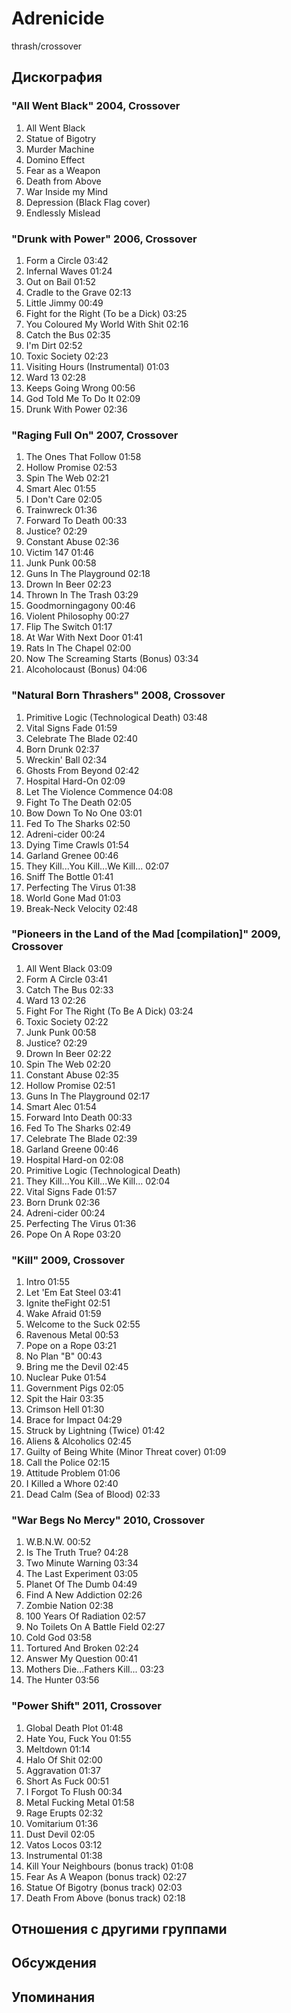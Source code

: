 # Adrenicide

thrash/crossover

## Дискография

### "All Went Black" 2004, Crossover

1. All Went Black    
2. Statue of Bigotry    
3. Murder Machine    
4. Domino Effect     
5. Fear as a Weapon 
6. Death from Above     
7. War Inside my Mind     
8. Depression (Black Flag cover)  
9. Endlessly Mislead  

### "Drunk with Power" 2006, Crossover

1. Form a Circle  03:42  
2. Infernal Waves  01:24   
3. Out on Bail  01:52   
4. Cradle to the Grave  02:13   
5. Little Jimmy  00:49   
6. Fight for the Right (To be a Dick)  03:25  
7. You Coloured My World With Shit  02:16   
8. Catch the Bus  02:35   
9. I'm Dirt  02:52  
10. Toxic Society  02:23   
11. Visiting Hours (Instrumental)  01:03  
12. Ward 13  02:28   
13. Keeps Going Wrong  00:56    
14. God Told Me To Do It  02:09   
15. Drunk With Power  02:36 

### "Raging Full On" 2007, Crossover

1. The Ones That Follow  01:58
2. Hollow Promise  02:53   
3. Spin The Web  02:21 
4. Smart Alec  01:55 
5. I Don't Care  02:05  
6. Trainwreck  01:36
7. Forward To Death  00:33  
8. Justice?  02:29   
9. Constant Abuse  02:36   
10. Victim 147  01:46  
11. Junk Punk  00:58 
12. Guns In The Playground  02:18  
13. Drown In Beer  02:23   
14. Thrown In The Trash  03:29
15. Goodmorningagony  00:46    
16. Violent Philosophy  00:27    
17. Flip The Switch  01:17
18. At War With Next Door  01:41  
19. Rats In The Chapel  02:00   
20. Now The Screaming Starts (Bonus)  03:34    
21. Alcoholocaust (Bonus)  04:06 

### "Natural Born Thrashers" 2008, Crossover

1. Primitive Logic (Technological Death)  03:48 
2. Vital Signs Fade  01:59   
3. Celebrate The Blade  02:40
4. Born Drunk  02:37 
5. Wreckin' Ball  02:34   
6. Ghosts From Beyond  02:42  
7. Hospital Hard-On  02:09    
8. Let The Violence Commence  04:08
9. Fight To The Death  02:05 
10. Bow Down To No One  03:01   
11. Fed To The Sharks  02:50   
12. Adreni-cider  00:24   
13. Dying Time Crawls  01:54   
14. Garland Grenee  00:46  
15. They Kill...You Kill...We Kill...  02:07  
16. Sniff The Bottle  01:41  
17. Perfecting The Virus  01:38 
18. World Gone Mad  01:03  
19. Break-Neck Velocity  02:48 

### "Pioneers in the Land of the Mad [compilation]" 2009, Crossover

1. All Went Black  03:09  
2. Form A Circle  03:41   
3. Catch The Bus  02:33   
4. Ward 13  02:26  
5. Fight For The Right (To Be A Dick)  03:24  
6. Toxic Society  02:22   
7. Junk Punk  00:58   
8. Justice?  02:29  
9. Drown In Beer  02:22   
10. Spin The Web  02:20   
11. Constant Abuse  02:35
12. Hollow Promise  02:51   
13. Guns In The Playground  02:17  
14. Smart Alec  01:54  
15. Forward Into Death  00:33   
16. Fed To The Sharks  02:49 
17. Celebrate The Blade  02:39   
18. Garland Greene  00:46   
19. Hospital Hard-on  02:08  
20. Primitive Logic (Technological Death)  
21. They Kill...You Kill...We Kill...  02:04 
22. Vital Signs Fade  01:57   
23. Born Drunk  02:36   
24. Adreni-cider  00:24   
25. Perfecting The Virus  01:36 
26. Pope On A Rope  03:20 

### "Kill" 2009, Crossover

1. Intro  01:55    
2. Let 'Em Eat Steel  03:41   
3. Ignite theFight  02:51   
4. Wake Afraid  01:59  
5. Welcome to the Suck  02:55  
6. Ravenous Metal  00:53  
7. Pope on a Rope  03:21 
8. No Plan "B"  00:43   
9. Bring me the Devil  02:45   
10. Nuclear Puke  01:54  
11. Government Pigs  02:05   
12. Spit the Hair  03:35  
13. Crimson Hell  01:30   
14. Brace for Impact  04:29   
15. Struck by Lightning (Twice)  01:42   
16. Aliens & Alcoholics  02:45
17. Guilty of Being White (Minor Threat cover)  01:09  
18. Call the Police  02:15   
19. Attitude Problem  01:06  
20. I Killed a Whore  02:40 
21. Dead Calm (Sea of Blood)  02:33 

### "War Begs No Mercy" 2010, Crossover

1. W.B.N.W.  00:52    
2. Is The Truth True?  04:28  
3. Two Minute Warning  03:34
4. The Last Experiment  03:05 
5. Planet Of The Dumb  04:49   
6. Find A New Addiction  02:26  
7. Zombie Nation  02:38   
8. 100 Years Of Radiation  02:57  
9. No Toilets On A Battle Field  02:27  
10. Cold God  03:58  
11. Tortured And Broken  02:24 
12. Answer My Question  00:41   
13. Mothers Die...Fathers Kill...  03:23 
14. The Hunter  03:56 

### "Power Shift" 2011, Crossover

1. Global Death Plot  01:48
2. Hate You, Fuck You  01:55 
3. Meltdown  01:14   
4. Halo Of Shit  02:00  
5. Aggravation  01:37   
6. Short As Fuck  00:51  
7. I Forgot To Flush  00:34   
8. Metal Fucking Metal  01:58   
9. Rage Erupts  02:32   
10. Vomitarium  01:36  
11. Dust Devil  02:05  
12. Vatos Locos  03:12   
13. Instrumental  01:38   
14. Kill Your Neighbours (bonus track)  01:08 
15. Fear As A Weapon (bonus track)  02:27  
16. Statue Of Bigotry (bonus track)  02:03  
17. Death From Above (bonus track)  02:18 


## Отношения с другими группами


## Обсуждения


## Упоминания

